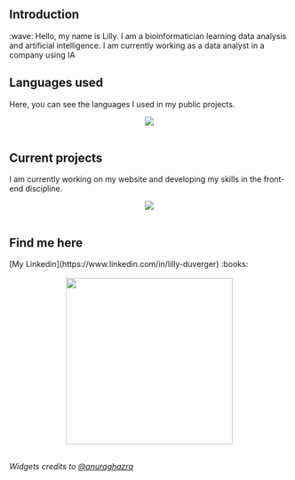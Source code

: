 <div>
  <h2 align="left">Introduction</h2>
  :wave: Hello, my name is Lilly. I am a bioinformatician learning data analysis and artificial intelligence. I am currently working as a data analyst in a company using IA
  <br>

  <h2 align="left">Languages used</h2>
  <p>
    Here, you can see the languages I used in my public projects.
  </p>
  <div align="center">
    <img src="https://github-readme-stats.vercel.app/api/top-langs/?username=Lillyputienne&layout=compact&theme=jolly" />
  </div>
  <br>

  <h2 align="left">Current projects</h2>
  </p>
  I am currently working on my website and developing my skills in the front-end discipline.
  </p>
  <div align="center">
    <img src="https://github-readme-stats.vercel.app/api?username=Lillyputienne&show_icons=true&theme=jolly" />
  </div>
  <br>

  <h2 align="left">Find me here</h2>
  [My Linkedin](https://www.linkedin.com/in/lilly-duverger) :books:
  <br>
  <br>

  <div align="center">
    <img src="/images/ferris.gif" width="300">
  </div>
  <br>
  
  <i>Widgets credits to [@anuraghazra](https://github.com/anuraghazra/github-readme-stats?tab=readme-ov-file#usage-2)</i>
</div>
